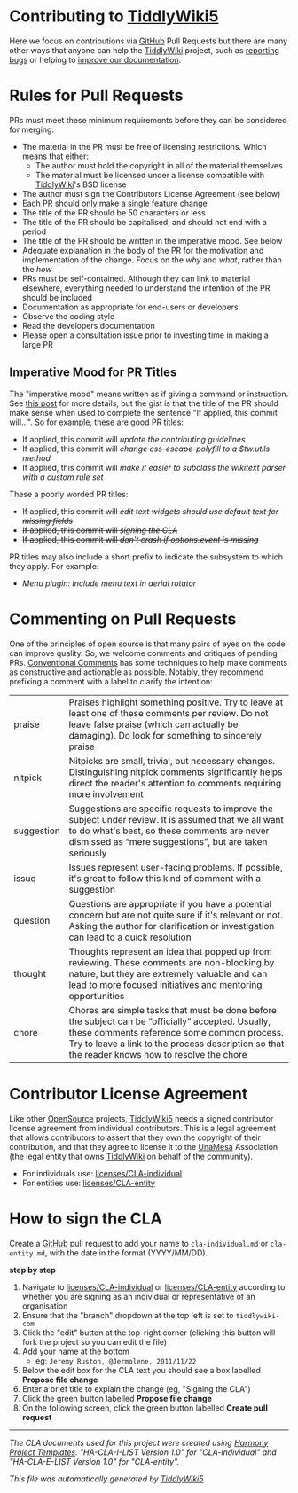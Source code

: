 <h1 class="">Contributing to <a class="tc-tiddlylink tc-tiddlylink-resolves" href="https://tiddlywiki.com/static/TiddlyWiki5.html">TiddlyWiki5</a></h1><p>Here we focus on contributions via <a class="tc-tiddlylink tc-tiddlylink-resolves" href="https://tiddlywiki.com/static/GitHub.html">GitHub</a> Pull Requests but there are many other ways that anyone can help the <a class="tc-tiddlylink tc-tiddlylink-resolves" href="https://tiddlywiki.com/static/TiddlyWiki.html">TiddlyWiki</a> project, such as <a class="tc-tiddlylink tc-tiddlylink-resolves" href="https://tiddlywiki.com/static/ReportingBugs.html">reporting bugs</a> or helping to <a class="tc-tiddlylink tc-tiddlylink-resolves" href="https://tiddlywiki.com/static/Improving%2520TiddlyWiki%2520Documentation.html">improve our documentation</a>.</p><h1 class="">Rules for Pull Requests</h1><p>PRs must meet these minimum requirements before they can be considered for merging:</p><ul><li>The material in the PR must be free of licensing restrictions. Which means that either:<ul><li>The author must hold the copyright in all of the material themselves</li><li>The material must be licensed under a license compatible with <a class="tc-tiddlylink tc-tiddlylink-resolves" href="https://tiddlywiki.com/static/TiddlyWiki.html">TiddlyWiki</a>'s BSD license</li></ul></li><li>The author must sign the Contributors License Agreement (see below)</li><li>Each PR should only make a single feature change</li><li>The title of the PR should be 50 characters or less</li><li>The title of the PR should be capitalised, and should not end with a period</li><li>The title of the PR should be written in the imperative mood. See below</li><li>Adequate explanation in the body of the PR for the motivation and implementation of the change. Focus on the <em>why</em> and <em>what</em>, rather than the <em>how</em></li><li>PRs must be self-contained. Although they can link to material elsewhere, everything needed to understand the intention of the PR should be included</li><li>Documentation as appropriate for end-users or developers</li><li>Observe the coding style</li><li>Read the developers documentation</li><li>Please open a consultation issue prior to investing time in making a large PR</li></ul><h2 class="">Imperative Mood for PR Titles</h2><p>The "imperative mood" means written as if giving a command or instruction. See <a class="tc-tiddlylink-external" href="https://chris.beams.io/posts/git-commit/#imperative" rel="noopener noreferrer" target="_blank">this post</a> for more details, but the gist is that the title of the PR should make sense when used to complete the sentence "If applied, this commit will...". So for example, these are good PR titles:</p><ul><li>If applied, this commit will <em>update the contributing guidelines</em></li><li>If applied, this commit will <em>change css-escape-polyfill to a $tw.utils method</em></li><li>If applied, this commit will <em>make it easier to subclass the wikitext parser with a custom rule set</em></li></ul><p>These a poorly worded PR titles:</p><ul><li><strike>If applied, this commit will <em>edit text widgets should use default text for missing fields</em></strike></li><li><strike>If applied, this commit will <em>signing the CLA</em></strike></li><li><strike>If applied, this commit will <em>don't crash if options.event is missing</em></strike></li></ul><p>PR titles may also include a short prefix to indicate the subsystem to which they apply. For example:</p><ul><li><em>Menu plugin: Include menu text in aerial rotator</em></li></ul><h1 class="">Commenting on Pull Requests</h1><p>One of the principles of open source is that many pairs of eyes on the code can improve quality. So, we welcome comments and critiques of pending PRs. <a class="tc-tiddlylink-external" href="https://conventionalcomments.org" rel="noopener noreferrer" target="_blank">Conventional Comments</a> has some techniques to help make comments as constructive and actionable as possible. Notably, they recommend prefixing a comment with a label to clarify the intention:</p><table><tbody><tr class="evenRow"><td align="left">praise</td><td align="left">Praises highlight something positive. Try to leave at least one of these comments per review. Do not leave false praise (which can actually be damaging). Do look for something to sincerely praise</td></tr><tr class="oddRow"><td align="left">nitpick</td><td align="left">Nitpicks are small, trivial, but necessary changes. Distinguishing nitpick comments significantly helps direct the reader's attention to comments requiring more involvement</td></tr><tr class="evenRow"><td align="left">suggestion</td><td align="left">Suggestions are specific requests to improve the subject under review. It is assumed that we all want to do what's best, so these comments are never dismissed as “mere suggestions”, but are taken seriously</td></tr><tr class="oddRow"><td align="left">issue</td><td align="left">Issues represent user-facing problems. If possible, it's great to follow this kind of comment with a suggestion</td></tr><tr class="evenRow"><td align="left">question</td><td align="left">Questions are appropriate if you have a potential concern but are not quite sure if it's relevant or not. Asking the author for clarification or investigation can lead to a quick resolution</td></tr><tr class="oddRow"><td align="left">thought</td><td align="left">Thoughts represent an idea that popped up from reviewing. These comments are non-blocking by nature, but they are extremely valuable and can lead to more focused initiatives and mentoring opportunities</td></tr><tr class="evenRow"><td align="left">chore</td><td align="left">Chores are simple tasks that must be done before the subject can be “officially” accepted. Usually, these comments reference some common process. Try to leave a link to the process description so that the reader knows how to resolve the chore</td></tr></tbody></table><h1 class="">Contributor License Agreement</h1><p>Like other <a class="tc-tiddlylink tc-tiddlylink-resolves" href="https://tiddlywiki.com/static/OpenSource.html">OpenSource</a> projects, <a class="tc-tiddlylink tc-tiddlylink-resolves" href="https://tiddlywiki.com/static/TiddlyWiki5.html">TiddlyWiki5</a> needs a signed contributor license agreement from individual contributors. This is a legal agreement that allows contributors to assert that they own the copyright of their contribution, and that they agree to license it to the <a class="tc-tiddlylink tc-tiddlylink-missing" href="https://tiddlywiki.com/static/UnaMesa.html">UnaMesa</a> Association (the legal entity that owns <a class="tc-tiddlylink tc-tiddlylink-resolves" href="https://tiddlywiki.com/static/TiddlyWiki.html">TiddlyWiki</a> on behalf of the community).</p><ul><li>For individuals use: <a class="tc-tiddlylink-external" href="https://github.com/Jermolene/TiddlyWiki5/tree/master/licenses/cla-individual.md" rel="noopener noreferrer" target="_blank">licenses/CLA-individual</a></li><li>For entities use: <a class="tc-tiddlylink-external" href="https://github.com/Jermolene/TiddlyWiki5/tree/master/licenses/cla-entity.md" rel="noopener noreferrer" target="_blank">licenses/CLA-entity</a></li></ul><h1 class="">How to sign the CLA</h1><p>Create a <a class="tc-tiddlylink tc-tiddlylink-resolves" href="https://tiddlywiki.com/static/GitHub.html">GitHub</a> pull request to add your name to <code>cla-individual.md</code> or <code>cla-entity.md</code>, with the date in the format (YYYY/MM/DD).</p><p><strong>step by step</strong></p><ol><li>Navigate to <a class="tc-tiddlylink-external" href="https://github.com/Jermolene/TiddlyWiki5/tree/master/licenses/cla-individual.md" rel="noopener noreferrer" target="_blank">licenses/CLA-individual</a> or <a class="tc-tiddlylink-external" href="https://github.com/Jermolene/TiddlyWiki5/tree/master/licenses/cla-entity.md" rel="noopener noreferrer" target="_blank">licenses/CLA-entity</a> according to whether you are signing as an individual or representative of an organisation</li><li>Ensure that the "branch" dropdown at the top left is set to <code>tiddlywiki-com</code></li><li>Click the "edit" button at the top-right corner (clicking this button will fork the project so you can edit the file)</li><li>Add your name at the bottom<ul><li>eg: <code>Jeremy Ruston, @Jermolene, 2011/11/22</code></li></ul></li><li>Below the edit box for the CLA text you should see a box labelled <strong>Propose file change</strong></li><li>Enter a brief title to explain the change (eg, "Signing the CLA")</li><li>Click the green button labelled <strong>Propose file change</strong></li><li>On the following screen, click the green button labelled <strong>Create pull request</strong></li></ol><hr><p><em>The CLA documents used for this project were created using <a class="tc-tiddlylink-external" href="http://www.harmonyagreements.org" rel="noopener noreferrer" target="_blank">Harmony Project Templates</a>. "HA-CLA-I-LIST Version 1.0" for "CLA-individual" and "HA-CLA-E-LIST Version 1.0" for "CLA-entity".</em>
</p><p><em>This file was automatically generated by <a class="tc-tiddlylink tc-tiddlylink-resolves" href="https://tiddlywiki.com/static/TiddlyWiki5.html">TiddlyWiki5</a></em>
</p>
